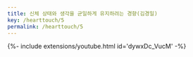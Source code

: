 ```yaml
---
title: 신체 상태와 생각을 균일하게 유지하려는 경향(김경일)
key: /hearttouch/5
permalink: /hearttouch/5
---
```


<div>{%- include extensions/youtube.html id='dywxDc_VucM' -%}</div>
